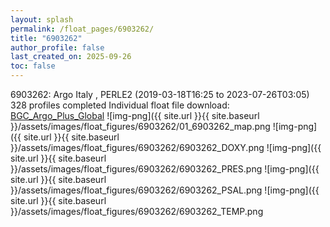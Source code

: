```yaml
---
layout: splash
permalink: /float_pages/6903262/
title: "6903262"
author_profile: false
last_created_on: 2025-09-26
toc: false
---
```

 
6903262: Argo Italy , PERLE2 (2019-03-18T16:25 to 2023-07-26T03:05)
328 profiles completed
Individual float file download: [BGC_Argo_Plus_Global](https://ftp.soest.hawaii.edu/bgc_argo_plus/Individual_Floats/outliers_removed/6903262_Sprof_processed.nc)
![img-png]({{ site.url }}{{ site.baseurl }}/assets/images/float_figures/6903262/01_6903262_map.png
![img-png]({{ site.url }}{{ site.baseurl }}/assets/images/float_figures/6903262/6903262_DOXY.png
![img-png]({{ site.url }}{{ site.baseurl }}/assets/images/float_figures/6903262/6903262_PRES.png
![img-png]({{ site.url }}{{ site.baseurl }}/assets/images/float_figures/6903262/6903262_PSAL.png
![img-png]({{ site.url }}{{ site.baseurl }}/assets/images/float_figures/6903262/6903262_TEMP.png
